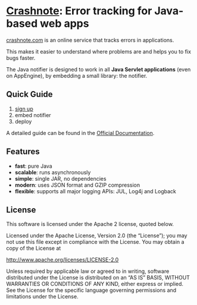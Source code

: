 # [Crashnote](https://www.crashnote.com): Error tracking for Java-based web apps

[crashnote.com](https://www.crashnote.com) is an online service that tracks errors in applications.

This makes it easier to understand where problems are and helps you to fix bugs faster.

The Java notifier is designed to work in all **Java Servlet applications** (even on AppEngine), by embedding a small library: the notifier.


## Quick Guide

1. [sign up](https://www.crashnote.com)
2. embed notifier
3. deploy

A detailed guide can be found in the [Official Documentation](https://www.crashnote.com/docs).


## Features

- **fast**: pure Java
- **scalable**: runs asynchronously
- **simple**: single JAR, no dependencies
- **modern**: uses JSON format and GZIP compression
- **flexible**: supports all major logging APIs: JUL, Log4j and Logback


## License

This software is licensed under the Apache 2 license, quoted below.

Licensed under the Apache License, Version 2.0 (the “License”); you may not
use this file except in compliance with the License. You may obtain a copy of
the License at

http://www.apache.org/licenses/LICENSE-2.0

Unless required by applicable law or agreed to in writing, software
distributed under the License is distributed on an “AS IS” BASIS, WITHOUT
WARRANTIES OR CONDITIONS OF ANY KIND, either express or implied. See the
License for the specific language governing permissions and limitations under
the License.